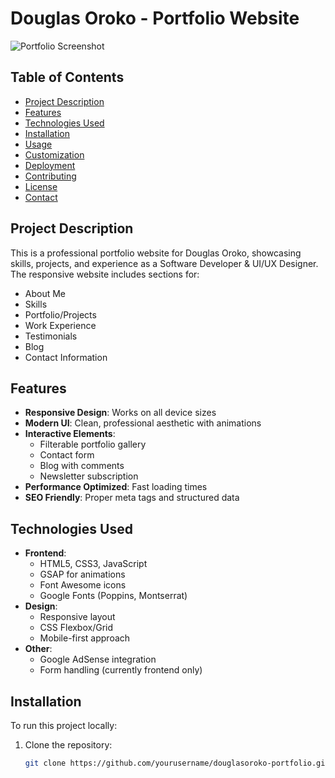 # Douglas Oroko - Portfolio Website

![Portfolio Screenshot](https://via.placeholder.com/800x400) <!-- Replace with actual screenshot -->

## Table of Contents
- [Project Description](#project-description)
- [Features](#features)
- [Technologies Used](#technologies-used)
- [Installation](#installation)
- [Usage](#usage)
- [Customization](#customization)
- [Deployment](#deployment)
- [Contributing](#contributing)
- [License](#license)
- [Contact](#contact)

## Project Description
This is a professional portfolio website for Douglas Oroko, showcasing skills, projects, and experience as a Software Developer & UI/UX Designer. The responsive website includes sections for:
- About Me
- Skills
- Portfolio/Projects
- Work Experience
- Testimonials
- Blog
- Contact Information

## Features
- **Responsive Design**: Works on all device sizes
- **Modern UI**: Clean, professional aesthetic with animations
- **Interactive Elements**: 
  - Filterable portfolio gallery
  - Contact form
  - Blog with comments
  - Newsletter subscription
- **Performance Optimized**: Fast loading times
- **SEO Friendly**: Proper meta tags and structured data

## Technologies Used
- **Frontend**:
  - HTML5, CSS3, JavaScript
  - GSAP for animations
  - Font Awesome icons
  - Google Fonts (Poppins, Montserrat)
- **Design**:
  - Responsive layout
  - CSS Flexbox/Grid
  - Mobile-first approach
- **Other**:
  - Google AdSense integration
  - Form handling (currently frontend only)

## Installation
To run this project locally:

1. Clone the repository:
   ```bash
   git clone https://github.com/yourusername/douglasoroko-portfolio.git